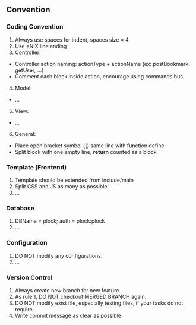 ## Convention

### Coding Convention
1. Always use spaces for indent, spaces size = 4  
2. Use *NIX line ending  
3. Controller:
  - Controller action naming: actionType + actionName (ex: postBookmark, getUser, ...)  
  - Comment each block inside action, encourage using commands bus
4. Model:
  - ...
5. View:
  - ...
6. General:
  - Place open bracket symbol ({) same line with function define  
  - Split block with one empty line, **return** counted as a block

### Template (Frontend)
1. Template should be extended from include/main  
2. Split CSS and JS as many as possible  
3. ...

### Database
1. DBName = plock; auth = plock:plock  
2. ...

### Configuration
1. DO NOT modify any configurations.  
2. ...

### Version Control
1. Always create new branch for new feature.  
2. As rule 1, DO NOT checkout MERGED BRANCH again.  
3. DO NOT modify exist file, especially testing files, if your tasks do not require.  
4. Write commit message as clear as possible.  